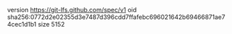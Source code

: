 version https://git-lfs.github.com/spec/v1
oid sha256:0772d2e02355d3e7487d396cdd7ffafebc696021642b69466871ae74cec1d1b1
size 5152
